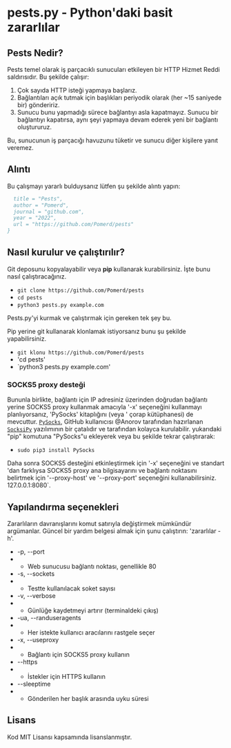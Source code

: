 # pests.py - Python'daki basit zararlılar

## Pests Nedir?
Pests temel olarak iş parçacıklı sunucuları etkileyen bir HTTP Hizmet Reddi saldırısıdır. Bu şekilde çalışır:

1. Çok sayıda HTTP isteği yapmaya başlarız.
2. Bağlantıları açık tutmak için başlıkları periyodik olarak (her ~15 saniyede bir) göndeririz.
3. Sunucu bunu yapmadığı sürece bağlantıyı asla kapatmayız. Sunucu bir bağlantıyı kapatırsa, aynı şeyi yapmaya devam ederek yeni bir bağlantı oluştururuz.

Bu, sunucunun iş parçacığı havuzunu tüketir ve sunucu diğer kişilere yanıt veremez.

## Alıntı

Bu çalışmayı yararlı bulduysanız lütfen şu şekilde alıntı yapın:


```bibtex
  title = "Pests",
  author = "Pomerd",
  journal = "github.com",
  year = "2022",
  url = "https://github.com/Pomerd/pests"
}
```

## Nasıl kurulur ve çalıştırılır?

Git deposunu kopyalayabilir veya **pip** kullanarak kurabilirsiniz. İşte bunu nasıl çalıştıracağınız.

* `git clone https://github.com/Pomerd/pests`
* `cd pests`
* `python3 pests.py example.com`

Pests.py'yi kurmak ve çalıştırmak için gereken tek şey bu.

Pip yerine git kullanarak klonlamak istiyorsanız bunu şu şekilde yapabilirsiniz.

* `git klonu https://github.com/Pomerd/pests`
* 'cd pests'
* `python3 pests.py example.com'

### SOCKS5 proxy desteği

Bununla birlikte, bağlantı için IP adresiniz üzerinden doğrudan bağlantı yerine SOCKS5 proxy kullanmak amacıyla '-x' seçeneğini kullanmayı planlıyorsanız, 'PySocks' kitaplığını (veya ' çorap kütüphanesi) de mevcuttur. [`PySocks`](https://github.com/Anorov/PySocks), GitHub kullanıcısı @Anorov tarafından hazırlanan [`SocksiPy`](http://socksipy.sourceforge.net/) yazılımının bir çatalıdır ve tarafından kolayca kurulabilir. yukarıdaki "pip" komutuna "PySocks"u ekleyerek veya bu şekilde tekrar çalıştırarak:

* `sudo pip3 install PySocks`

Daha sonra SOCKS5 desteğini etkinleştirmek için '-x' seçeneğini ve standart 'dan farklıysa SOCKS5 proxy ana bilgisayarını ve bağlantı noktasını belirtmek için '--proxy-host' ve '--proxy-port' seçeneğini kullanabilirsiniz. 127.0.0.1:8080`.

## Yapılandırma seçenekleri
Zararlıların davranışlarını komut satırıyla değiştirmek mümkündür
argümanlar. Güncel bir yardım belgesi almak için şunu çalıştırın:
'zararlılar -h'.

* -p, --port
* * Web sunucusu bağlantı noktası, genellikle 80
* -s, --sockets
* * Testte kullanılacak soket sayısı
* -v, --verbose
* * Günlüğe kaydetmeyi artırır (terminaldeki çıkış)
* -ua, --randuseragents
* * Her istekte kullanıcı aracılarını rastgele seçer
* -x, --useproxy
* * Bağlantı için SOCKS5 proxy kullanın
* --https
* * İstekler için HTTPS kullanın
* --sleeptime
* * Gönderilen her başlık arasında uyku süresi

## Lisans
Kod MIT Lisansı kapsamında lisanslanmıştır.
